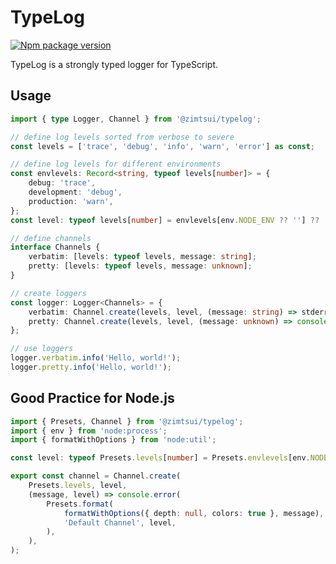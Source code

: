 # TypeLog

[![Npm package version](https://flat.badgen.net/npm/v/@zimtsui/typelog)](https://www.npmjs.com/package/@zimtsui/typelog)

TypeLog is a strongly typed logger for TypeScript.

## Usage

```ts
import { type Logger, Channel } from '@zimtsui/typelog';

// define log levels sorted from verbose to severe
const levels = ['trace', 'debug', 'info', 'warn', 'error'] as const;

// define log levels for different environments
const envlevels: Record<string, typeof levels[number]> = {
	debug: 'trace',
	development: 'debug',
	production: 'warn',
};
const level: typeof levels[number] = envlevels[env.NODE_ENV ?? ''] ?? 'info';

// define channels
interface Channels {
	verbatim: [levels: typeof levels, message: string];
	pretty: [levels: typeof levels, message: unknown];
}

// create loggers
const logger: Logger<Channels> = {
	verbatim: Channel.create(levels, level, (message: string) => stderr.write(message)),
	pretty: Channel.create(levels, level, (message: unknown) => console.error(message)),
};

// use loggers
logger.verbatim.info('Hello, world!');
logger.pretty.info('Hello, world!');
```

## Good Practice for Node.js

```ts
import { Presets, Channel } from '@zimtsui/typelog';
import { env } from 'node:process';
import { formatWithOptions } from 'node:util';

const level: typeof Presets.levels[number] = Presets.envlevels[env.NODE_ENV ?? ''] ?? 'info';

export const channel = Channel.create(
	Presets.levels, level,
	(message, level) => console.error(
		Presets.format(
			formatWithOptions({ depth: null, colors: true }, message),
			'Default Channel', level,
		),
	),
);
```
